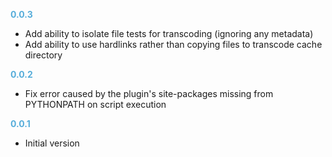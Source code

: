 
**<span style="color:#56adda">0.0.3</span>**
- Add ability to isolate file tests for transcoding (ignoring any metadata)
- Add ability to use hardlinks rather than copying files to transcode cache directory

**<span style="color:#56adda">0.0.2</span>**
- Fix error caused by the plugin's site-packages missing from PYTHONPATH on script execution

**<span style="color:#56adda">0.0.1</span>**
- Initial version
